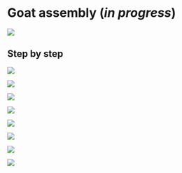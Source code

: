 # Goat assembly (*in progress*)

![](doc/img/assembly/goat/goat.gif)

## Step by step

![](doc/img/assembly/goat/g1.png)

![](doc/img/assembly/goat/g2.png)

![](doc/img/assembly/goat/g3.png)

![](doc/img/assembly/goat/g4.png)

![](doc/img/assembly/goat/g5.png)

![](doc/img/assembly/goat/g6.png)

![](doc/img/assembly/goat/g7.png)

![](doc/img/assembly/goat/g8.png)
